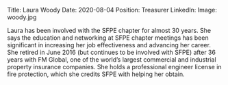 Title: Laura Woody
Date: 2020-08-04
Position: Treasurer
LinkedIn: 
Image: woody.jpg

Laura has been involved with the SFPE chapter for almost 30 years. She says the education and networking at SFPE chapter meetings has been significant in increasing her job effectiveness and advancing her career. She retired in June 2016 (but continues to be involved with SFPE) after 36 years with FM Global, one of the world’s largest commercial and industrial property insurance companies. She holds a professional engineer license in fire protection, which she credits SFPE with helping her obtain.
